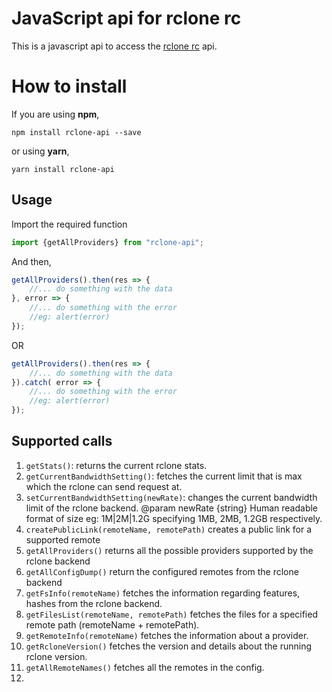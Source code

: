 # JavaScript api for rclone rc

This is a javascript api to access the [rclone rc](https://rclone.org/rc) api.

# How to install 

If you are using <b>npm</b>,
```
npm install rclone-api --save
```
or using <b>yarn</b>,
```shell script
yarn install rclone-api 
```

## Usage

Import the required function

```js
import {getAllProviders} from "rclone-api";
```

And then,

```js
getAllProviders().then(res => {
    //... do something with the data
}, error => {
    //... do something with the error
    //eg: alert(error)
});
```

OR

```js
getAllProviders().then(res => {
    //... do something with the data
}).catch( error => {
    //... do something with the error
    //eg: alert(error)
});
```

## Supported calls

1. ```getStats()```: returns the current rclone stats.
1. ```getCurrentBandwidthSetting()```: fetches the current limit that is max which the rclone can send request at.
1. ```setCurrentBandwidthSetting(newRate)```: changes the current bandwidth limit of the rclone backend. 
 @param newRate {string} Human readable format of size eg: 1M|2M|1.2G specifying 1MB, 2MB, 1.2GB respectively.
1. ```createPublicLink(remoteName, remotePath)``` creates a public link for a supported remote
1. ```getAllProviders()``` returns all the possible providers supported by the rclone backend
1. ```getAllConfigDump()``` return the configured remotes from the rclone backend
1. ```getFsInfo(remoteName)``` fetches the information regarding features, hashes from the rclone backend.
1. ```getFilesList(remoteName, remotePath)``` fetches the files for a specified remote path (remoteName + remotePath).
1. ```getRemoteInfo(remoteName)``` fetches the information about a provider.
1. ```getRcloneVersion()```  fetches the version and details about the running rclone version.
1. ```getAllRemoteNames()``` fetches all the remotes in the config.
1. 
